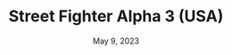 ---
layout: gba
title: "Street Fighter Alpha 3 (USA)"
categories:
 - approved
 - gba
 - universal
 - safe
tags:
- street fighter
- fighting
date: May 9, 2023
permalink: /games/sf-alpha-3/play/details
publisher: Nintendo
id: sf-alpha-3
---